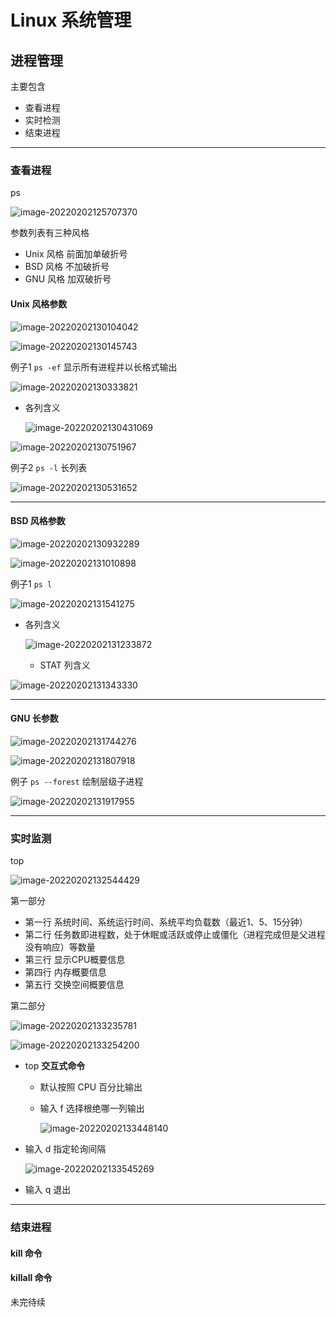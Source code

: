 # Linux 系统管理

## 进程管理

主要包含

- 查看进程
- 实时检测
- 结束进程

---

### 查看进程

ps

![image-20220202125707370](https://raw.githubusercontent.com/QuinnTian/imgchr/master/imgs/image-20220202125707370.png)

参数列表有三种风格

- Unix 风格 前面加单破折号
- BSD 风格 不加破折号
- GNU 风格 加双破折号

#### Unix 风格参数

![image-20220202130104042](https://raw.githubusercontent.com/QuinnTian/imgchr/master/imgs/image-20220202130104042.png)

![image-20220202130145743](https://raw.githubusercontent.com/QuinnTian/imgchr/master/imgs/image-20220202130145743.png)

例子1 `ps -ef` 显示所有进程并以长格式输出

![image-20220202130333821](https://raw.githubusercontent.com/QuinnTian/imgchr/master/imgs/image-20220202130333821.png)

- 各列含义

  ![image-20220202130431069](https://raw.githubusercontent.com/QuinnTian/imgchr/master/imgs/image-20220202130431069.png)

![image-20220202130751967](https://raw.githubusercontent.com/QuinnTian/imgchr/master/imgs/image-20220202130751967.png)

例子2 `ps -l` 长列表

![image-20220202130531652](https://raw.githubusercontent.com/QuinnTian/imgchr/master/imgs/image-20220202130531652.png)

---

#### BSD 风格参数

![image-20220202130932289](https://raw.githubusercontent.com/QuinnTian/imgchr/master/imgs/image-20220202130932289.png)

![image-20220202131010898](https://raw.githubusercontent.com/QuinnTian/imgchr/master/imgs/image-20220202131010898.png)

例子1 `ps l`

![image-20220202131541275](https://raw.githubusercontent.com/QuinnTian/imgchr/master/imgs/image-20220202131541275.png)

- 各列含义

  ![image-20220202131233872](https://raw.githubusercontent.com/QuinnTian/imgchr/master/imgs/image-20220202131233872.png)

  - STAT 列含义

![image-20220202131343330](https://raw.githubusercontent.com/QuinnTian/imgchr/master/imgs/image-20220202131343330.png)

---

#### GNU 长参数

![image-20220202131744276](https://raw.githubusercontent.com/QuinnTian/imgchr/master/imgs/image-20220202131744276.png)

![image-20220202131807918](https://raw.githubusercontent.com/QuinnTian/imgchr/master/imgs/image-20220202131807918.png)

例子 `ps --forest` 绘制层级子进程

![image-20220202131917955](https://raw.githubusercontent.com/QuinnTian/imgchr/master/imgs/image-20220202131917955.png)

---

### 实时监测

top 

![image-20220202132544429](https://raw.githubusercontent.com/QuinnTian/imgchr/master/imgs/image-20220202132544429.png)

第一部分

- 第一行 系统时间、系统运行时间、系统平均负载数（最近1、5、15分钟）
- 第二行 任务数即进程数，处于休眠或活跃或停止或僵化（进程完成但是父进程没有响应）等数量
- 第三行 显示CPU概要信息
- 第四行 内存概要信息
- 第五行 交换空间概要信息

第二部分

![image-20220202133235781](https://raw.githubusercontent.com/QuinnTian/imgchr/master/imgs/image-20220202133235781.png)

![image-20220202133254200](https://raw.githubusercontent.com/QuinnTian/imgchr/master/imgs/image-20220202133254200.png)

- top **交互式命令**

  - 默认按照 CPU 百分比输出

  - 输入 f 选择根绝哪一列输出

    ![image-20220202133448140](https://raw.githubusercontent.com/QuinnTian/imgchr/master/imgs/image-20220202133448140.png)

- 输入 d 指定轮询间隔

  ![image-20220202133545269](https://raw.githubusercontent.com/QuinnTian/imgchr/master/imgs/image-20220202133545269.png)

- 输入 q 退出

---

### 结束进程

#### kill 命令



#### killall 命令





未完待续